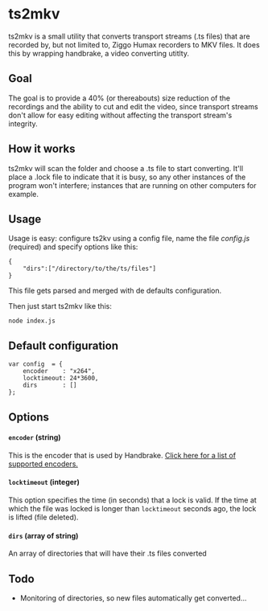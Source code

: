 ts2mkv
=============

ts2mkv is a small utility that converts transport streams (.ts files) that are recorded by, but not limited to, Ziggo Humax recorders to MKV files. It does this by wrapping handbrake, a video converting utitlty.

Goal
---

The goal is to provide a 40% (or thereabouts) size reduction of the recordings and the ability to cut and edit the video, since transport streams don't allow for easy editing without affecting the transport stream's integrity.

How it works
---
ts2mkv will scan the folder and choose a .ts file to start converting. It'll place a .lock file to indicate that it is busy, so any other instances of the program won't interfere; instances that are running on other computers for example.

Usage
---

Usage is easy: configure ts2kv using a config file, name the file *config.js* (required) and specify options like this:

```
{
	"dirs":["/directory/to/the/ts/files"]
}
```
This file gets parsed and merged with de defaults configuration.

Then just start ts2mkv like this:

```
node index.js
```

Default configuration
---
```
var config  = {
    encoder    : "x264",
    locktimeout: 24*3600,
    dirs       : []
};
```



Options
---

#### `encoder` (string)
This is the encoder that is used by Handbrake. [Click here for a list of supported encoders.](https://trac.handbrake.fr/wiki/Encoders#Video)

#### `locktimeout` (integer)
This option specifies the time (in seconds) that a lock is valid. If the time at which the file was locked is longer than ```locktimeout``` seconds ago, the lock is lifted (file deleted).

#### `dirs` (array of string)
An array of directories that will have their .ts files converted

Todo
----
- Monitoring of directories, so new files automatically get converted...